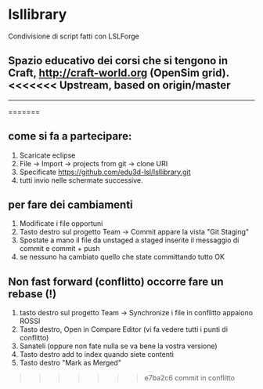 # lsllibrary
Condivisione di script fatti con LSLForge

Spazio educativo dei corsi che si tengono in Craft, http://craft-world.org (OpenSim grid).
<<<<<<< Upstream, based on origin/master
----
----
=======

## come si fa a partecipare:

1. Scaricate eclipse
1. File -> Import -> projects from git -> clone URI
1. Specificate https://github.com/edu3d-lsl/lsllibrary.git
1. tutti invio nelle schermate successive.

## per fare dei cambiamenti

1. Modificate i file opportuni
1. Tasto destro sul progetto Team -> Commit appare la vista "Git Staging"
1. Spostate a mano il file da unstaged a staged inserite il messaggio di commit e commit + push
1. se nessuno ha cambiato quello che state committando tutto OK

## Non fast forward (conflitto) occorre fare un rebase (!)

1. tasto destro sul progetto Team -> Synchronize i file in conflitto appaiono ROSSI
1. Tasto destro, Open in Compare Editor (vi fa vedere tutti i punti di conflitto)
1. Sanateli (oppure non fate nulla se va bene la vostra versione)
1. Tasto destro add to index quando siete contenti
1. Tasto destro "Mark as Merged"





>>>>>>> e7ba2c6 commit in conflitto
